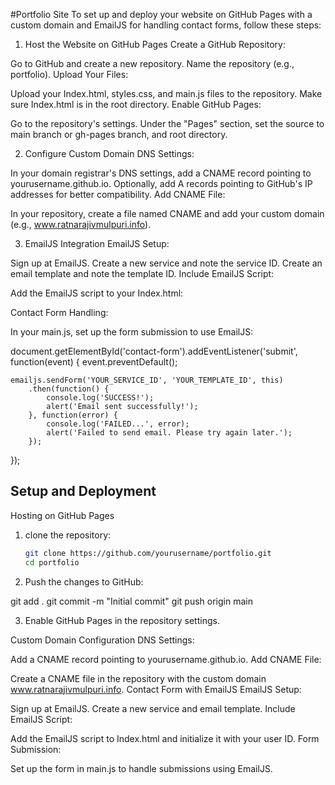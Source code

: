 #Portfolio Site
To set up and deploy your website on GitHub Pages with a custom domain and EmailJS for handling contact forms, follow these steps:

1. Host the Website on GitHub Pages
Create a GitHub Repository:

Go to GitHub and create a new repository.
Name the repository (e.g., portfolio).
Upload Your Files:

Upload your Index.html, styles.css, and main.js files to the repository.
Make sure Index.html is in the root directory.
Enable GitHub Pages:

Go to the repository's settings.
Under the "Pages" section, set the source to main branch or gh-pages branch, and root directory.

2. Configure Custom Domain
DNS Settings:

In your domain registrar's DNS settings, add a CNAME record pointing to yourusername.github.io.
Optionally, add A records pointing to GitHub's IP addresses for better compatibility.
Add CNAME File:

In your repository, create a file named CNAME and add your custom domain (e.g., www.ratnarajivmulpuri.info).


3. EmailJS Integration
EmailJS Setup:

Sign up at EmailJS.
Create a new service and note the service ID.
Create an email template and note the template ID.
Include EmailJS Script:

Add the EmailJS script to your Index.html:


<script type="text/javascript" src="https://cdn.emailjs.com/sdk/2.3.2/email.min.js"></script>
<script type="text/javascript">
    (function(){
        emailjs.init("YOUR_USER_ID");
    })();
</script>


Contact Form Handling:

In your main.js, set up the form submission to use EmailJS:


document.getElementById('contact-form').addEventListener('submit', function(event) {
    event.preventDefault();

    emailjs.sendForm('YOUR_SERVICE_ID', 'YOUR_TEMPLATE_ID', this)
        .then(function() {
            console.log('SUCCESS!');
            alert('Email sent successfully!');
        }, function(error) {
            console.log('FAILED...', error);
            alert('Failed to send email. Please try again later.');
        });
});


## Setup and Deployment

Hosting on GitHub Pages

1. clone the repository:

   
   ```bash
   git clone https://github.com/yourusername/portfolio.git
   cd portfolio

2. Push the changes to GitHub:



git add .
git commit -m "Initial commit"
git push origin main



3. Enable GitHub Pages in the repository settings.

Custom Domain Configuration
DNS Settings:

Add a CNAME record pointing to yourusername.github.io.
Add CNAME File:

Create a CNAME file in the repository with the custom domain www.ratnarajivmulpuri.info.
Contact Form with EmailJS
EmailJS Setup:

Sign up at EmailJS.
Create a new service and email template.
Include EmailJS Script:

Add the EmailJS script to Index.html and initialize it with your user ID.
Form Submission:

Set up the form in main.js to handle submissions using EmailJS.


